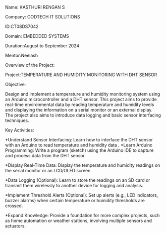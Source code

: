 Name: KASTHURI RENGAN S

Company: CODTECH IT SOLUTIONS

ID:CT08DS7042

Domain: EMBEDDED SYSTEMS

Duration:August to September 2024

Mentor:Neelash

Overview of the Project:

Project:TEMPERATURE AND HUMIDITY MONITORING WITH DHT SENSOR

Objective:

Design and implement a temperature and humidity monitoring system using an Arduino microcontroller and a DHT sensor. This project aims to provide real-time environmental data by reading temperature and humidity levels and displaying the information on a serial monitor or an external display. The project also aims to introduce data logging and basic sensor interfacing techniques.

Key Activities:

*Understand Sensor Interfacing: Learn how to interface the DHT sensor with an Arduino to read temperature and humidity data . *Learn Arduino Programming: Write a program (sketch) using the Arduino IDE to capture and process data from the DHT sensor.

*Display Real-Time Data: Display the temperature and humidity readings on the serial monitor or an LCD/OLED screen.

*Data Logging (Optional): Learn to store the readings on an SD card or transmit them wirelessly to another device for logging and analysis.

*Implement Threshold Alerts (Optional): Set up alerts (e.g., LED indicators, buzzer alarms) when certain temperature or humidity thresholds are crossed.

*Expand Knowledge: Provide a foundation for more complex projects, such as home automation or weather stations, involving multiple sensors and actuators.
